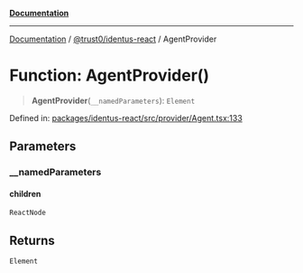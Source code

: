 [**Documentation**](../../../README.md)

***

[Documentation](../../../README.md) / [@trust0/identus-react](../README.md) / AgentProvider

# Function: AgentProvider()

> **AgentProvider**(`__namedParameters`): `Element`

Defined in: [packages/identus-react/src/provider/Agent.tsx:133](https://github.com/trust0-project/identus/blob/70257c7f576d893ec84798c6299981631616f941/packages/identus-react/src/provider/Agent.tsx#L133)

## Parameters

### \_\_namedParameters

#### children

`ReactNode`

## Returns

`Element`
